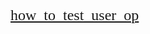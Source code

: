 <!-- [how_to_test_user_op](https://github.com/Oneflow-Inc/OneTeam/blob/master/tutorial/howto_test_user_op.md) -->

<font face="微软雅黑" color=red size=5> <a href="https://github.com/Oneflow-Inc/OneTeam/blob/master/tutorial/howto_test_user_op.md">  how_to_test_user_op </font>
